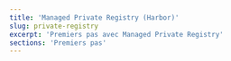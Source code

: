 ```yaml
---
title: 'Managed Private Registry (Harbor)'
slug: private-registry
excerpt: 'Premiers pas avec Managed Private Registry'
sections: 'Premiers pas'
---
```


